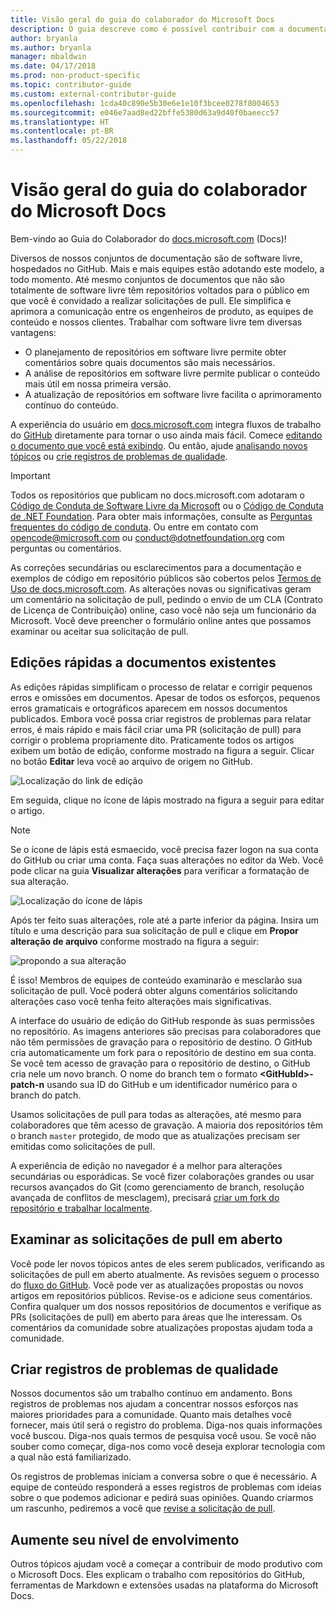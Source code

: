 ```yaml
---
title: Visão geral do guia do colaborador do Microsoft Docs
description: O guia descreve como é possível contribuir com a documentação da Microsoft do site docs.microsoft.com.
author: bryanla
ms.author: bryanla
manager: mbaldwin
ms.date: 04/17/2018
ms.prod: non-product-specific
ms.topic: contributor-guide
ms.custom: external-contributor-guide
ms.openlocfilehash: 1cda40c890e5b30e6e1e10f3bcee0278f8004653
ms.sourcegitcommit: e046e7aad8ed22bffe5380d63a9d40f0baeecc57
ms.translationtype: HT
ms.contentlocale: pt-BR
ms.lasthandoff: 05/22/2018
---
```

# <a name="microsoft-docs-contributor-guide-overview"></a>Visão geral do guia do colaborador do Microsoft Docs

Bem-vindo ao Guia do Colaborador do [docs.microsoft.com](https://docs.microsoft.com) (Docs)!

Diversos de nossos conjuntos de documentação são de software livre, hospedados no GitHub. Mais e mais equipes estão adotando este modelo, a todo momento. Até mesmo conjuntos de documentos que não são totalmente de software livre têm repositórios voltados para o público em que você é convidado a realizar solicitações de pull. Ele simplifica e aprimora a comunicação entre os engenheiros de produto, as equipes de conteúdo e nossos clientes. Trabalhar com software livre tem diversas vantagens:

- O planejamento de repositórios em software livre permite obter comentários sobre quais documentos são mais necessários.
- A análise de repositórios em software livre permite publicar o conteúdo mais útil em nossa primeira versão.
- A atualização de repositórios em software livre facilita o aprimoramento contínuo do conteúdo.

A experiência do usuário em [docs.microsoft.com](https://docs.microsoft.com) integra fluxos de trabalho do [GitHub](https://github.com) diretamente para tornar o uso ainda mais fácil. Comece [editando o documento que você está exibindo](#quick-edits-to-existing-documents). Ou então, ajude [analisando novos tópicos](#review-open-prs) ou [crie registros de problemas de qualidade](#create-quality-issues).

> [!IMPORTANT]
> Todos os repositórios que publicam no docs.microsoft.com adotaram o [Código de Conduta de Software Livre da Microsoft](https://opensource.microsoft.com/codeofconduct/) ou o [Código de Conduta de .NET Foundation](https://dotnetfoundation.org/code-of-conduct). Para obter mais informações, consulte as [Perguntas frequentes do código de conduta](https://opensource.microsoft.com/codeofconduct/faq/). Ou entre em contato com [opencode@microsoft.com](mailto:opencode@microsoft.com) ou [conduct@dotnetfoundation.org](mailto:conduct@dotnetfoundation.org) com perguntas ou comentários.<br>
>
> As correções secundárias ou esclarecimentos para a documentação e exemplos de código em repositório públicos são cobertos pelos [Termos de Uso de docs.microsoft.com](https://docs.microsoft.com/legal/termsofuse). As alterações novas ou significativas geram um comentário na solicitação de pull, pedindo o envio de um CLA (Contrato de Licença de Contribuição) online, caso você não seja um funcionário da Microsoft. Você deve preencher o formulário online antes que possamos examinar ou aceitar sua solicitação de pull.

## <a name="quick-edits-to-existing-documents"></a>Edições rápidas a documentos existentes

As edições rápidas simplificam o processo de relatar e corrigir pequenos erros e omissões em documentos. Apesar de todos os esforços, pequenos erros gramaticais e ortográficos aparecem em nossos documentos publicados. Embora você possa criar registros de problemas para relatar erros, é mais rápido e mais fácil criar uma PR (solicitação de pull) para corrigir o problema propriamente dito. Praticamente todos os artigos exibem um botão de edição, conforme mostrado na figura a seguir. Clicar no botão **Editar** leva você ao arquivo de origem no GitHub.

![Localização do link de edição](./media/index/edit-article.png)

Em seguida, clique no ícone de lápis mostrado na figura a seguir para editar o artigo.

> [!NOTE]
> Se o ícone de lápis está esmaecido, você precisa fazer logon na sua conta do GitHub ou criar uma conta. Faça suas alterações no editor da Web. Você pode clicar na guia **Visualizar alterações** para verificar a formatação de sua alteração.

![Localização do ícone de lápis](./media/index/editicon.png)

Após ter feito suas alterações, role até a parte inferior da página. Insira um título e uma descrição para sua solicitação de pull e clique em **Propor alteração de arquivo** conforme mostrado na figura a seguir:

![propondo a sua alteração](./media/index/submit-pull-request.png)

É isso! Membros de equipes de conteúdo examinarão e mesclarão sua solicitação de pull. Você poderá obter alguns comentários solicitando alterações caso você tenha feito alterações mais significativas.

A interface do usuário de edição do GitHub responde às suas permissões no repositório. As imagens anteriores são precisas para colaboradores que não têm permissões de gravação para o repositório de destino. O GitHub cria automaticamente um fork para o repositório de destino em sua conta. Se você tem acesso de gravação para o repositório de destino, o GitHub cria nele um novo branch. O nome do branch tem o formato **\<GitHubId\>-patch-n** usando sua ID do GitHub e um identificador numérico para o branch do patch.

Usamos solicitações de pull para todas as alterações, até mesmo para colaboradores que têm acesso de gravação. A maioria dos repositórios têm o branch `master` protegido, de modo que as atualizações precisam ser emitidas como solicitações de pull.

A experiência de edição no navegador é a melhor para alterações secundárias ou esporádicas. Se você fizer colaborações grandes ou usar recursos avançados do Git (como gerenciamento de branch, resolução avançada de conflitos de mesclagem), precisará [criar um fork do repositório e trabalhar localmente](how-to-write-workflows-major.md).

## <a name="review-open-prs"></a>Examinar as solicitações de pull em aberto

Você pode ler novos tópicos antes de eles serem publicados, verificando as solicitações de pull em aberto atualmente. As revisões seguem o processo do [fluxo do GitHub](https://guides.github.com/introduction/flow/). Você pode ver as atualizações propostas ou novos artigos em repositórios públicos. Revise-os e adicione seus comentários. Confira qualquer um dos nossos repositórios de documentos e verifique as PRs (solicitações de pull) em aberto para áreas que lhe interessam. Os comentários da comunidade sobre atualizações propostas ajudam toda a comunidade.

## <a name="create-quality-issues"></a>Criar registros de problemas de qualidade

Nossos documentos são um trabalho contínuo em andamento. Bons registros de problemas nos ajudam a concentrar nossos esforços nas maiores prioridades para a comunidade. Quanto mais detalhes você fornecer, mais útil será o registro do problema. Diga-nos quais informações você buscou. Diga-nos quais termos de pesquisa você usou. Se você não souber como começar, diga-nos como você deseja explorar tecnologia com a qual não está familiarizado.

Os registros de problemas iniciam a conversa sobre o que é necessário. A equipe de conteúdo responderá a esses registros de problemas com ideias sobre o que podemos adicionar e pedirá suas opiniões. Quando criarmos um rascunho, pediremos a você que [revise a solicitação de pull](#review-open-prs).

## <a name="get-more-involved"></a>Aumente seu nível de envolvimento

Outros tópicos ajudam você a começar a contribuir de modo produtivo com o Microsoft Docs. Eles explicam o trabalho com repositórios do GitHub, ferramentas de Markdown e extensões usadas na plataforma do Microsoft Docs.

